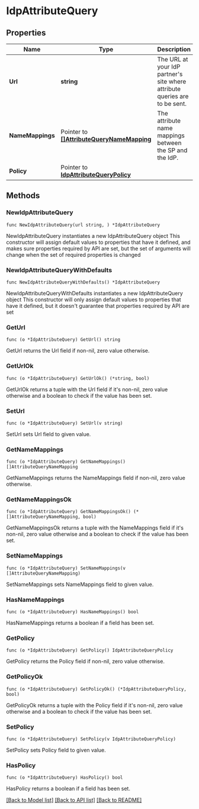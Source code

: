 # IdpAttributeQuery

## Properties

Name | Type | Description | Notes
------------ | ------------- | ------------- | -------------
**Url** | **string** | The URL at your IdP partner&#39;s site where attribute queries are to be sent. | 
**NameMappings** | Pointer to [**[]AttributeQueryNameMapping**](AttributeQueryNameMapping.md) | The attribute name mappings between the SP and the IdP. | [optional] 
**Policy** | Pointer to [**IdpAttributeQueryPolicy**](IdpAttributeQueryPolicy.md) |  | [optional] 

## Methods

### NewIdpAttributeQuery

`func NewIdpAttributeQuery(url string, ) *IdpAttributeQuery`

NewIdpAttributeQuery instantiates a new IdpAttributeQuery object
This constructor will assign default values to properties that have it defined,
and makes sure properties required by API are set, but the set of arguments
will change when the set of required properties is changed

### NewIdpAttributeQueryWithDefaults

`func NewIdpAttributeQueryWithDefaults() *IdpAttributeQuery`

NewIdpAttributeQueryWithDefaults instantiates a new IdpAttributeQuery object
This constructor will only assign default values to properties that have it defined,
but it doesn't guarantee that properties required by API are set

### GetUrl

`func (o *IdpAttributeQuery) GetUrl() string`

GetUrl returns the Url field if non-nil, zero value otherwise.

### GetUrlOk

`func (o *IdpAttributeQuery) GetUrlOk() (*string, bool)`

GetUrlOk returns a tuple with the Url field if it's non-nil, zero value otherwise
and a boolean to check if the value has been set.

### SetUrl

`func (o *IdpAttributeQuery) SetUrl(v string)`

SetUrl sets Url field to given value.


### GetNameMappings

`func (o *IdpAttributeQuery) GetNameMappings() []AttributeQueryNameMapping`

GetNameMappings returns the NameMappings field if non-nil, zero value otherwise.

### GetNameMappingsOk

`func (o *IdpAttributeQuery) GetNameMappingsOk() (*[]AttributeQueryNameMapping, bool)`

GetNameMappingsOk returns a tuple with the NameMappings field if it's non-nil, zero value otherwise
and a boolean to check if the value has been set.

### SetNameMappings

`func (o *IdpAttributeQuery) SetNameMappings(v []AttributeQueryNameMapping)`

SetNameMappings sets NameMappings field to given value.

### HasNameMappings

`func (o *IdpAttributeQuery) HasNameMappings() bool`

HasNameMappings returns a boolean if a field has been set.

### GetPolicy

`func (o *IdpAttributeQuery) GetPolicy() IdpAttributeQueryPolicy`

GetPolicy returns the Policy field if non-nil, zero value otherwise.

### GetPolicyOk

`func (o *IdpAttributeQuery) GetPolicyOk() (*IdpAttributeQueryPolicy, bool)`

GetPolicyOk returns a tuple with the Policy field if it's non-nil, zero value otherwise
and a boolean to check if the value has been set.

### SetPolicy

`func (o *IdpAttributeQuery) SetPolicy(v IdpAttributeQueryPolicy)`

SetPolicy sets Policy field to given value.

### HasPolicy

`func (o *IdpAttributeQuery) HasPolicy() bool`

HasPolicy returns a boolean if a field has been set.


[[Back to Model list]](../README.md#documentation-for-models) [[Back to API list]](../README.md#documentation-for-api-endpoints) [[Back to README]](../README.md)


